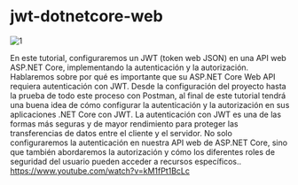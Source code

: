 # jwt-dotnetcore-web
![1](https://user-images.githubusercontent.com/39761148/140698293-ac5f2fb7-f600-4890-8de2-b6d193962f4e.png)

En este tutorial, configuraremos un JWT (token web JSON) en una API web ASP.NET Core, implementando la autenticación y la autorización. Hablaremos sobre por qué es importante que su ASP.NET Core Web API requiera autenticación con JWT. Desde la configuración del proyecto hasta la prueba de todo este proceso con Postman, al final de este tutorial tendrá una buena idea de cómo configurar la autenticación y la autorización en sus aplicaciones .NET Core con JWT. La autenticación con JWT es una de las formas más seguras y de mayor rendimiento para proteger las transferencias de datos entre el cliente y el servidor. No solo configuraremos la autenticación en nuestra API web de ASP.NET Core, sino que también abordaremos la autorización y cómo los diferentes roles de seguridad del usuario pueden acceder a recursos específicos.. https://www.youtube.com/watch?v=kM1fPt1BcLc


